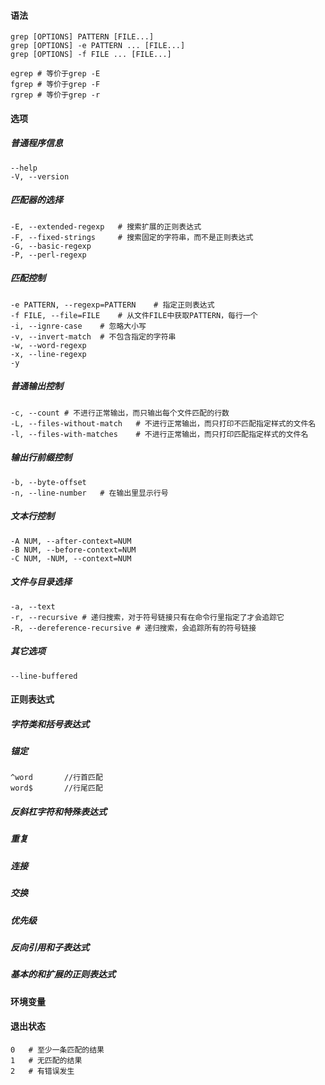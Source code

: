 #### 语法

```
grep [OPTIONS] PATTERN [FILE...]
grep [OPTIONS] -e PATTERN ... [FILE...]
grep [OPTIONS] -f FILE ... [FILE...]
```

```
egrep # 等价于grep -E
fgrep # 等价于grep -F
rgrep # 等价于grep -r
```

#### 选项

##### 普通程序信息

```
--help
-V, --version
```

##### 匹配器的选择

```
-E, --extended-regexp	# 搜索扩展的正则表达式
-F, --fixed-strings		# 搜索固定的字符串，而不是正则表达式
-G, --basic-regexp
-P, --perl-regexp
```

##### 匹配控制

```
-e PATTERN, --regexp=PATTERN	# 指定正则表达式
-f FILE, --file=FILE	# 从文件FILE中获取PATTERN，每行一个
-i, --ignre-case	# 忽略大小写
-v, --invert-match	# 不包含指定的字符串
-w, --word-regexp
-x, --line-regexp
-y
```

##### 普通输出控制

```
-c, --count	# 不进行正常输出，而只输出每个文件匹配的行数
-L, --files-without-match	# 不进行正常输出，而只打印不匹配指定样式的文件名
-l, --files-with-matches	# 不进行正常输出，而只打印匹配指定样式的文件名
```

##### 输出行前缀控制

```
-b, --byte-offset
-n, --line-number	# 在输出里显示行号
```

##### 文本行控制

```
-A NUM, --after-context=NUM
-B NUM, --before-context=NUM
-C NUM, -NUM, --context=NUM
```

##### 文件与目录选择

```
-a, --text
-r, --recursive	# 递归搜索，对于符号链接只有在命令行里指定了才会追踪它
-R, --dereference-recursive	# 递归搜索，会追踪所有的符号链接
```

##### 其它选项

```
--line-buffered
```



#### 正则表达式

##### 字符类和括号表达式

##### 锚定

```
^word		//行首匹配
word$		//行尾匹配
```



##### 反斜杠字符和特殊表达式

##### 重复

##### 连接

##### 交换

##### 优先级

##### 反向引用和子表达式

##### 基本的和扩展的正则表达式

#### 环境变量

#### 退出状态

```
0	# 至少一条匹配的结果
1	# 无匹配的结果
2	# 有错误发生
```




